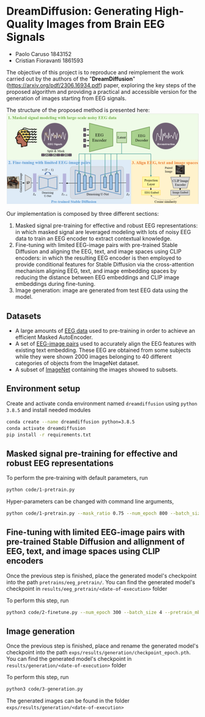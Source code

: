 # DreamDiffusion: Generating High-Quality Images from Brain EEG Signals

*   Paolo Caruso 1843152 
*   Cristian Fioravanti 1861593

The objective of this project is to reproduce and reimplement the work carried out by the authors of the "<b>DreamDiffusion</b>" (https://arxiv.org/pdf/2306.16934.pdf) paper, exploring the key steps of the proposed algorithm and providing a practical and accessible version for the generation of images starting from EEG signals.

The structure of the proposed method is presented here: ![Schema](docs/schema.png)

Our implementation is composed by three different sections:
1. Masked signal pre-training for effective and robust EEG representations: in which  masked signal are leveraged modeling with lots of noisy EEG data to train an EEG encoder to extract contextual knowledge.
2. Fine-tuning with limited EEG-image pairs with pre-trained Stable Diffusion and aligning the EEG, text, and image spaces using CLIP encoders: in which the resulting EEG encoder is then employed to provide conditional features for Stable Diffusion via the cross-attention mechanism aligning EEG, text, and image embedding spaces by reducing the distance between EEG embeddings and CLIP image embeddings during fine-tuning.
3. Image generation: image are generated from test EEG data using the model.

## Datasets
* A large amounts of [EEG data](https://studentiunict-my.sharepoint.com/personal/concetto_spampinato_unict_it/_layouts/15/onedrive.aspx?id=%2Fpersonal%2Fconcetto%5Fspampinato%5Funict%5Fit%2FDocuments%2Fsito%5FPeRCeiVe%2Fdatasets%2Feeg%5Fcvpr%5F2017&ga=1) used to pre-training in order to achieve an efficient Masked AutoEncoder.
* A set of [EEG-image pairs](https://studentiunict-my.sharepoint.com/personal/concetto_spampinato_unict_it/_layouts/15/onedrive.aspx?id=%2Fpersonal%2Fconcetto%5Fspampinato%5Funict%5Fit%2FDocuments%2Fsito%5FPeRCeiVe%2Fdatasets%2Feeg%5Fcvpr%5F2017&ga=1) used to accurately align the EEG features with existing text embedding. These EEG are obtained from some subjects while they were shown 2000 images belonging to 40 different categories of objects from the ImageNet
dataset.
* A subset of [ImageNet](https://drive.google.com/file/d/1y7I9bG1zKYqBM94odcox_eQjnP9HGo9-/view?usp=drive_link) containing the images showed to subsets.

## Environment setup
Create and activate conda environment named ```dreamdiffusion``` using ```python 3.8.5``` and install needed modules
```sh
conda create --name dreamdiffusion python=3.8.5
conda activate dreamdiffusion
pip install -r requirements.txt
```

## Masked signal pre-training for effective and robust EEG representations

To perform the pre-training with default parameters, run 
```sh
python code/1-pretrain.py
``` 
Hyper-parameters can be changed with command line arguments,
```sh
python code/1-pretrain.py --mask_ratio 0.75 --num_epoch 800 --batch_size 2
```

## Fine-tuning with limited EEG-image pairs with pre-trained Stable Diffusion and allignment of EEG, text, and image spaces using CLIP encoders

Once the previous step is finished, place the generated model's checkpoint into the path ```pretrains/eeg_pretrain/```. You can find the generated model's checkpoint in ```results/eeg_pretrain/<date-of-execution>``` folder

To perform this step, run
```sh
python3 code/2-finetune.py --num_epoch 300 --batch_size 4 --pretrain_mbm_path pretrains/eeg_pretrain/checkpoint.pth
```

## Image generation

Once the previous step is finished, place and rename the generated model's checkpoint into the path ```exps/results/generation/checkpoint_epoch.pth```. You can find the generated model's checkpoint in ```results/generation/<date-of-execution>``` folder

To perform this step, run
```sh
python3 code/3-generation.py
```

The generated images can be found in the folder ```exps/results/generation/<date-of-execution>```